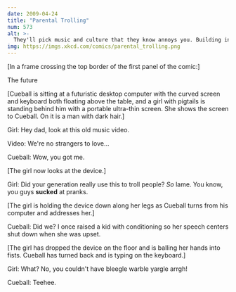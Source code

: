 ```yaml
---
date: 2009-04-24
title: "Parental Trolling"
num: 573
alt: >-
  They'll pick music and culture that they know annoys you. Building in behavioral easter eggs is a fair retaliation!
img: https://imgs.xkcd.com/comics/parental_trolling.png
---
```

[In a frame crossing the top border of the first panel of the comic:]

The future

[Cueball is sitting at a futuristic desktop computer with the curved screen and keyboard both floating above the table, and a girl with pigtails is standing behind him with a portable ultra-thin screen. She shows the screen to Cueball. On it is a man with dark hair.]

Girl: Hey dad, look at this old music video.

Video: We're no strangers to love...

Cueball: Wow, you got me.

[The girl now looks at the device.]

Girl: Did your generation really use this to troll people? *So* lame. You know, you guys **sucked** at pranks.

[The girl is holding the device down along her legs as Cueball turns from his computer and addresses her.]

Cueball: Did we? I once raised a kid with conditioning so her speech centers shut down when she was upset.

[The girl has dropped the device on the floor and is balling her hands into fists. Cueball has turned back and is typing on the keyboard.]

Girl: What? No, you couldn't have bleegle warble yargle arrgh!

Cueball: Teehee.